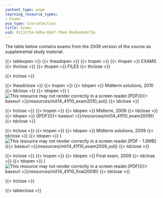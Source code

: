 ```yaml
---
content_type: page
learning_resource_types:
- Exams
ocw_type: CourseSection
title: Exams
uid: 92131f5e-bdba-6bbf-f9ed-96a5edede73a
---
```


The table below contains exams from the 2009 version of the course as supplemental study material.

{{< tableopen >}}
{{< theadopen >}}
{{< tropen >}}
{{< thopen >}}
EXAMS
{{< thclose >}}
{{< thopen >}}
FILES
{{< thclose >}}

{{< trclose >}}

{{< theadclose >}}
{{< tropen >}}
{{< tdopen >}}
Midterm solutions, 2010
{{< tdclose >}}
{{< tdopen >}}
(![This resource may not render correctly in a screen reader.](/images/inacessible.gif)[PDF]({{< baseurl >}}/resources/mit14_41f10_exam2010_sol))
{{< tdclose >}}

{{< trclose >}}
{{< tropen >}}
{{< tdopen >}}
Midterm, 2009
{{< tdclose >}}
{{< tdopen >}}
([PDF]({{< baseurl >}}/resources/mit14_41f10_exam2009))
{{< tdclose >}}

{{< trclose >}}
{{< tropen >}}
{{< tdopen >}}
Midterm solutions, 2009
{{< tdclose >}}
{{< tdopen >}}
(![This resource may not render correctly in a screen reader.](/images/inacessible.gif)[PDF - 1.0MB]({{< baseurl >}}/resources/mit14_41f10_exam2009_sol))
{{< tdclose >}}

{{< trclose >}}
{{< tropen >}}
{{< tdopen >}}
Final exam, 2009
{{< tdclose >}}
{{< tdopen >}}
(![This resource may not render correctly in a screen reader.](/images/inacessible.gif)[PDF]({{< baseurl >}}/resources/mit14_41f10_final2009))
{{< tdclose >}}

{{< trclose >}}

{{< tableclose >}}